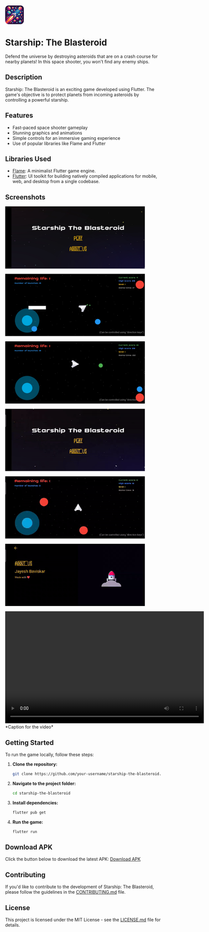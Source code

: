 [<img src="starship-the-blasteroid.png" alt="Screenshot 1" height="60px" width="60px">](starship-the-blasteroid.png)
# Starship: The Blasteroid

Defend the universe by destroying asteroids that are on a crash course for nearby planets! In this space shooter, you won't find any enemy ships.

## Description

Starship: The Blasteroid is an exciting game developed using Flutter. The game's objective is to protect planets from incoming asteroids by controlling a powerful starship.

## Features

- Fast-paced space shooter gameplay
- Stunning graphics and animations
- Simple controls for an immersive gaming experience
- Use of popular libraries like Flame and Flutter

## Libraries Used

- [Flame](https://flame-engine.org/): A minimalist Flutter game engine.
- [Flutter](https://flutter.dev/): UI toolkit for building natively compiled applications for mobile, web, and desktop from a single codebase.

## Screenshots

[<img src="screenshots/image-1.jpeg" alt="Screenshot 1" height="200px" width="450px">](screenshots/image-1.jpeg)


[<img src="screenshots/image-2.jpeg" alt="Screenshot 2" height="200px" width="450px">](screenshots/image-2.jpeg)


[<img src="screenshots/image-3.jpeg" alt="Screenshot 3" height="200px" width="450px">](screenshots/image-3.jpeg)


[<img src="screenshots/part-1.gif" alt="Screenshot 4" height="200px" width="450px">](screenshots/part-1.gif)


[<img src="screenshots/part-2.gif" alt="Screenshot 5" height="200px" width="450px">](screenshots/part-2.gif)


[<img src="screenshots/part-3.gif" alt="Screenshot 6" height="200px" width="450px">](screenshots/part-3.gif)


<video width="640" height="360" controls>
  <source src="screenshots/video.mp4" type="video/mp4">
  Your browser does not support the video tag.
</video>
*Caption for the video*

## Getting Started

To run the game locally, follow these steps:

1. **Clone the repository:**

    ```bash
    git clone https://github.com/your-username/starship-the-blasteroid.git
    ```

2. **Navigate to the project folder:**

    ```bash
    cd starship-the-blasteroid
    ```

3. **Install dependencies:**

    ```bash
    flutter pub get
    ```

4. **Run the game:**

    ```bash
    flutter run
    ```

## Download APK

Click the button below to download the latest APK:
[Download APK](./starship-v1.2.apk)

## Contributing

If you'd like to contribute to the development of Starship: The Blasteroid, please follow the guidelines in the [CONTRIBUTING.md](CONTRIBUTING.md) file.

## License

This project is licensed under the MIT License - see the [LICENSE.md](LICENSE.md) file for details.

